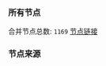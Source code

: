 ### 所有节点
合并节点总数: `1169`
[节点链接](https://raw.githubusercontent.com/rzhy1/11/master/sub/sub_merge_base64.txt)

### 节点来源